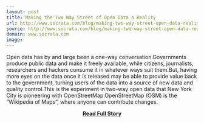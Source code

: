 ```yaml
---
layout: post
title: Making the Two Way Street of Open Data a Reality
url: http://www.socrata.com/blog/making-two-way-street-open-data-reality/
source: http://www.socrata.com/blog/making-two-way-street-open-data-reality/
domain: www.socrata.com
image: 
---
```


<p>Open data has by and large been a one-way conversation.Governments produce public data and make it freely available, while citizens, journalists, researchers and hackers consume it in whatever ways suit them.But, having more eyes on the data once it is released may be able to provide value back to the government, turning users of the data into a source of new data and quality control.This is the experiment in two-way open data that New York City is pioneering with OpenStreetMap.OpenStreetMap (OSM) is the “Wikipedia of Maps”, where anyone can contribute changes.</p>
<center><p><a href="http://www.socrata.com/blog/making-two-way-street-open-data-reality/" style='padding:25px; font-sze:18px; font-weight: bold;'>Read Full Story</a></p></center>
